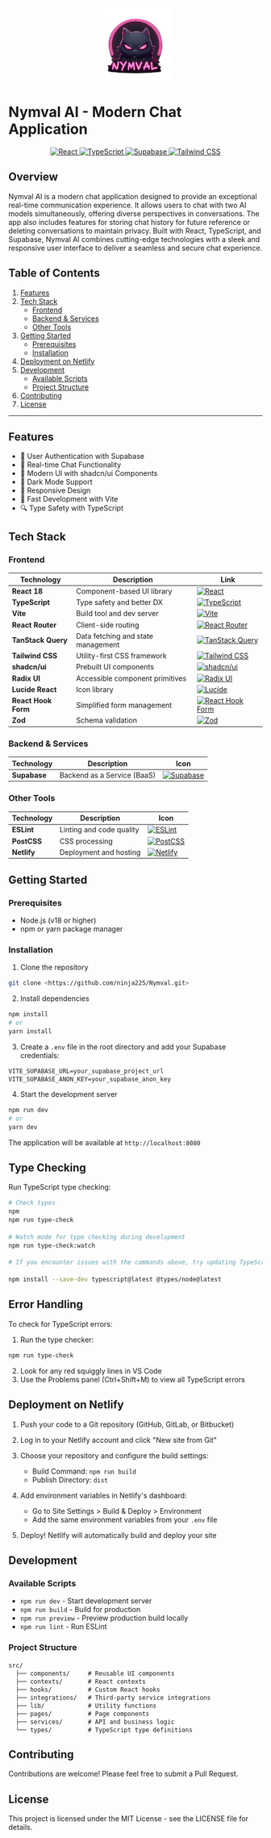 <div align="center">
  <img src="./public/logo.png" alt="Nymval AI Logo" width="150" />
</div>

# Nymval AI - Modern Chat Application

<div align="center">
  <a href="https://reactjs.org/">
    <img src="https://img.shields.io/badge/React-61DAFB?style=flat-square&logo=react&logoColor=white" alt="React" />
  </a>
  <a href="https://www.typescriptlang.org/">
    <img src="https://img.shields.io/badge/TypeScript-3178C6?style=flat-square&logo=typescript&logoColor=white" alt="TypeScript" />
  </a>
  <a href="https://supabase.com/">
    <img src="https://img.shields.io/badge/Supabase-3ECF8E?style=flat-square&logo=supabase&logoColor=white" alt="Supabase" />
  </a>
  <a href="https://tailwindcss.com/">
    <img src="https://img.shields.io/badge/Tailwind%20CSS-06B6D4?style=flat-square&logo=tailwindcss&logoColor=white" alt="Tailwind CSS" />
  </a>
</div>

## Overview

Nymval AI is a modern chat application designed to provide an exceptional real-time communication experience. It allows users to chat with two AI models simultaneously, offering diverse perspectives in conversations. The app also includes features for storing chat history for future reference or deleting conversations to maintain privacy. Built with React, TypeScript, and Supabase, Nymval AI combines cutting-edge technologies with a sleek and responsive user interface to deliver a seamless and secure chat experience.

## Table of Contents

1. [Features](#features)
2. [Tech Stack](#tech-stack)
   - [Frontend](#frontend)
   - [Backend & Services](#backend--services)
   - [Other Tools](#other-tools)
3. [Getting Started](#getting-started)
   - [Prerequisites](#prerequisites)
   - [Installation](#installation)
4. [Deployment on Netlify](#deployment-on-netlify)
5. [Development](#development)
   - [Available Scripts](#available-scripts)
   - [Project Structure](#project-structure)
6. [Contributing](#contributing)
7. [License](#license)

---

## Features

- 🔐 User Authentication with Supabase
- 💬 Real-time Chat Functionality
- 🎨 Modern UI with shadcn/ui Components
- 🌙 Dark Mode Support
- 📱 Responsive Design
- 🚀 Fast Development with Vite
- 🔍 Type Safety with TypeScript

## Tech Stack

### Frontend

| Technology          | Description                        | Link                                                                                                                                                                  |
| ------------------- | ---------------------------------- | --------------------------------------------------------------------------------------------------------------------------------------------------------------------- |
| **React 18**        | Component-based UI library         | [![React](https://img.shields.io/badge/React-61DAFB?style=for-the-badge&logo=react&logoColor=white)](https://reactjs.org/)                                            |
| **TypeScript**      | Type safety and better DX          | [![TypeScript](https://img.shields.io/badge/TypeScript-3178C6?style=for-the-badge&logo=typescript&logoColor=white)](https://www.typescriptlang.org/)                  |
| **Vite**            | Build tool and dev server          | [![Vite](https://img.shields.io/badge/Vite-646CFF?style=for-the-badge&logo=vite&logoColor=white)](https://vitejs.dev/)                                                |
| **React Router**    | Client-side routing                | [![React Router](https://img.shields.io/badge/React%20Router-CA4245?style=for-the-badge&logo=react-router&logoColor=white)](https://reactrouter.com/)                 |
| **TanStack Query**  | Data fetching and state management | [![TanStack Query](https://img.shields.io/badge/-TanStack%20Query-FF4154?style=for-the-badge&logo=react-query&logoColor=white)](https://tanstack.com/query)           |
| **Tailwind CSS**    | Utility-first CSS framework        | [![Tailwind CSS](https://img.shields.io/badge/-Tailwind%20CSS-06B6D4?style=for-the-badge&logo=tailwindcss&logoColor=white)](https://tailwindcss.com/)                 |
| **shadcn/ui**       | Prebuilt UI components             | [![shadcn/ui](https://img.shields.io/badge/-shadcn/ui-000000?style=for-the-badge&logo=radixui&logoColor=white)](https://ui.shadcn.dev/)                               |
| **Radix UI**        | Accessible component primitives    | [![Radix UI](https://img.shields.io/badge/-Radix%20UI-000000?style=for-the-badge&logo=radixui&logoColor=white)](https://www.radix-ui.com/)                            |
| **Lucide React**    | Icon library                       | [![Lucide](https://img.shields.io/badge/-Lucide%20React-FBA919?style=for-the-badge&logo=lucide&logoColor=white)](https://lucide.dev/)                                 |
| **React Hook Form** | Simplified form management         | [![React Hook Form](https://img.shields.io/badge/-React%20Hook%20Form-EC5990?style=for-the-badge&logo=react-hook-form&logoColor=white)](https://react-hook-form.com/) |
| **Zod**             | Schema validation                  | [![Zod](https://img.shields.io/badge/-Zod-000000?style=for-the-badge&logo=zod&logoColor=white)](https://zod.dev/)                                                     |

### Backend & Services

| Technology   | Description                 | Icon                                                                                                                                  |
| ------------ | --------------------------- | ------------------------------------------------------------------------------------------------------------------------------------- |
| **Supabase** | Backend as a Service (BaaS) | [![Supabase](https://img.shields.io/badge/-Supabase-3ECF8E?style=for-the-badge&logo=supabase&logoColor=white)](https://supabase.com/) |

### Other Tools

| Technology  | Description              | Icon                                                                                                                                  |
| ----------- | ------------------------ | ------------------------------------------------------------------------------------------------------------------------------------- |
| **ESLint**  | Linting and code quality | [![ESLint](https://img.shields.io/badge/-ESLint-4B32C3?style=for-the-badge&logo=eslint&logoColor=white)](https://eslint.org/)         |
| **PostCSS** | CSS processing           | [![PostCSS](https://img.shields.io/badge/-PostCSS-DD3A0A?style=for-the-badge&logo=postcss&logoColor=white)](https://postcss.org/)     |
| **Netlify** | Deployment and hosting   | [![Netlify](https://img.shields.io/badge/-Netlify-00C7B7?style=for-the-badge&logo=netlify&logoColor=white)](https://www.netlify.com/) |

## Getting Started

### Prerequisites

- Node.js (v18 or higher)
- npm or yarn package manager

### Installation

1. Clone the repository

```bash
git clone <https://github.com/ninja225/Nymval.git>
```

2. Install dependencies

```bash
npm install
# or
yarn install
```

3. Create a `.env` file in the root directory and add your Supabase credentials:

```env
VITE_SUPABASE_URL=your_supabase_project_url
VITE_SUPABASE_ANON_KEY=your_supabase_anon_key
```

4. Start the development server

```bash
npm run dev
# or
yarn dev
```

The application will be available at `http://localhost:8080`

## Type Checking

Run TypeScript type checking:

```bash
# Check types
npm
npm run type-check

# Watch mode for type checking during development
npm run type-check:watch

# If you encounter issues with the commands above, try updating TypeScript and Node.js type definitions by running the following:

npm install --save-dev typescript@latest @types/node@latest
```

## Error Handling

To check for TypeScript errors:

1. Run the type checker:

```bash
npm run type-check
```

2. Look for any red squiggly lines in VS Code
3. Use the Problems panel (Ctrl+Shift+M) to view all TypeScript errors

## Deployment on Netlify

1. Push your code to a Git repository (GitHub, GitLab, or Bitbucket)

2. Log in to your Netlify account and click "New site from Git"

3. Choose your repository and configure the build settings:

   - Build Command: `npm run build`
   - Publish Directory: `dist`

4. Add environment variables in Netlify's dashboard:

   - Go to Site Settings > Build & Deploy > Environment
   - Add the same environment variables from your `.env` file

5. Deploy! Netlify will automatically build and deploy your site

## Development

### Available Scripts

- `npm run dev` - Start development server
- `npm run build` - Build for production
- `npm run preview` - Preview production build locally
- `npm run lint` - Run ESLint

### Project Structure

```
src/
  ├── components/     # Reusable UI components
  ├── contexts/       # React contexts
  ├── hooks/          # Custom React hooks
  ├── integrations/   # Third-party service integrations
  ├── lib/            # Utility functions
  ├── pages/          # Page components
  ├── services/       # API and business logic
  └── types/          # TypeScript type definitions
```

## Contributing

Contributions are welcome! Please feel free to submit a Pull Request.

## License

This project is licensed under the MIT License - see the LICENSE file for details.
